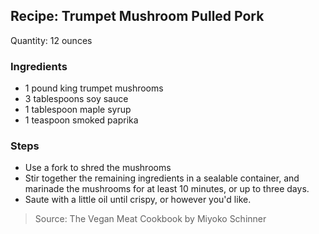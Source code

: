 ## Recipe: Trumpet Mushroom Pulled Pork
Quantity: 12 ounces  

### Ingredients
 - 1 pound king trumpet mushrooms
 - 3 tablespoons soy sauce
 - 1 tablespoon maple syrup
 - 1 teaspoon smoked paprika

### Steps
 - Use a fork to shred the mushrooms
 - Stir together the remaining ingredients in a sealable container, and marinade the mushrooms for at least 10 minutes, or up to three days.
 - Saute with a little oil until crispy, or however you'd like.

> Source: The Vegan Meat Cookbook by Miyoko Schinner
